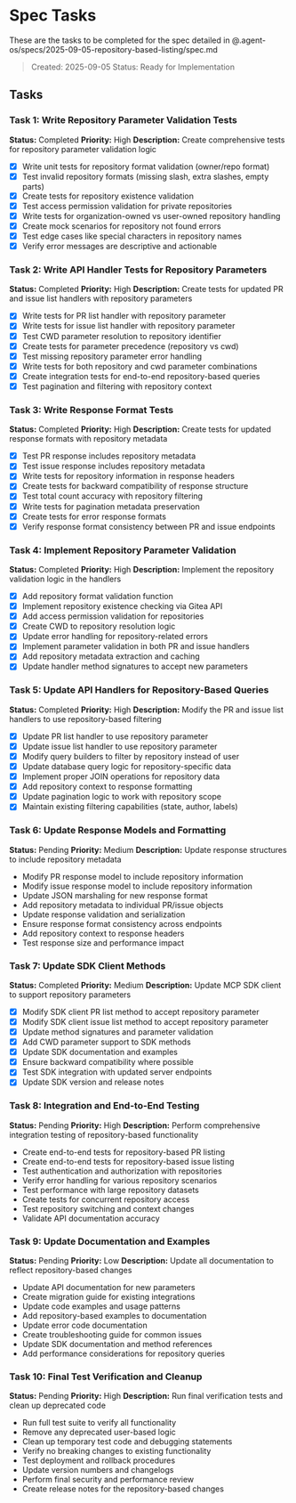 # Spec Tasks

These are the tasks to be completed for the spec detailed in @.agent-os/specs/2025-09-05-repository-based-listing/spec.md

> Created: 2025-09-05
> Status: Ready for Implementation

## Tasks

### Task 1: Write Repository Parameter Validation Tests
**Status:** Completed
**Priority:** High
**Description:** Create comprehensive tests for repository parameter validation logic

- [x] Write unit tests for repository format validation (owner/repo format)
- [x] Test invalid repository formats (missing slash, extra slashes, empty parts)
- [x] Create tests for repository existence validation
- [x] Test access permission validation for private repositories
- [x] Write tests for organization-owned vs user-owned repository handling
- [x] Create mock scenarios for repository not found errors
- [x] Test edge cases like special characters in repository names
- [x] Verify error messages are descriptive and actionable

### Task 2: Write API Handler Tests for Repository Parameters
**Status:** Completed
**Priority:** High
**Description:** Create tests for updated PR and issue list handlers with repository parameters

- [x] Write tests for PR list handler with repository parameter
- [x] Write tests for issue list handler with repository parameter
- [x] Test CWD parameter resolution to repository identifier
- [x] Create tests for parameter precedence (repository vs cwd)
- [x] Test missing repository parameter error handling
- [x] Write tests for both repository and cwd parameter combinations
- [x] Create integration tests for end-to-end repository-based queries
- [x] Test pagination and filtering with repository context

### Task 3: Write Response Format Tests
**Status:** Completed
**Priority:** High
**Description:** Create tests for updated response formats with repository metadata

- [x] Test PR response includes repository metadata
- [x] Test issue response includes repository metadata
- [x] Write tests for repository information in response headers
- [x] Create tests for backward compatibility of response structure
- [x] Test total count accuracy with repository filtering
- [x] Write tests for pagination metadata preservation
- [x] Create tests for error response formats
- [x] Verify response format consistency between PR and issue endpoints

### Task 4: Implement Repository Parameter Validation
**Status:** Completed
**Priority:** High
**Description:** Implement the repository validation logic in the handlers

- [x] Add repository format validation function
- [x] Implement repository existence checking via Gitea API
- [x] Add access permission validation for repositories
- [x] Create CWD to repository resolution logic
- [x] Update error handling for repository-related errors
- [x] Implement parameter validation in both PR and issue handlers
- [x] Add repository metadata extraction and caching
- [x] Update handler method signatures to accept new parameters

### Task 5: Update API Handlers for Repository-Based Queries
**Status:** Completed
**Priority:** High
**Description:** Modify the PR and issue list handlers to use repository-based filtering

- [x] Update PR list handler to use repository parameter
- [x] Update issue list handler to use repository parameter
- [x] Modify query builders to filter by repository instead of user
- [x] Update database query logic for repository-specific data
- [x] Implement proper JOIN operations for repository data
- [x] Add repository context to response formatting
- [x] Update pagination logic to work with repository scope
- [x] Maintain existing filtering capabilities (state, author, labels)

### Task 6: Update Response Models and Formatting
**Status:** Pending
**Priority:** Medium
**Description:** Update response structures to include repository metadata

- Modify PR response model to include repository information
- Modify issue response model to include repository information
- Update JSON marshaling for new response format
- Add repository metadata to individual PR/issue objects
- Update response validation and serialization
- Ensure response format consistency across endpoints
- Add repository context to response headers
- Test response size and performance impact

### Task 7: Update SDK Client Methods
**Status:** Completed
**Priority:** Medium
**Description:** Update MCP SDK client to support repository parameters

- [x] Modify SDK client PR list method to accept repository parameter
- [x] Modify SDK client issue list method to accept repository parameter
- [x] Update method signatures and parameter validation
- [x] Add CWD parameter support to SDK methods
- [x] Update SDK documentation and examples
- [x] Ensure backward compatibility where possible
- [x] Test SDK integration with updated server endpoints
- [x] Update SDK version and release notes

### Task 8: Integration and End-to-End Testing
**Status:** Pending
**Priority:** High
**Description:** Perform comprehensive integration testing of repository-based functionality

- Create end-to-end tests for repository-based PR listing
- Create end-to-end tests for repository-based issue listing
- Test authentication and authorization with repositories
- Verify error handling for various repository scenarios
- Test performance with large repository datasets
- Create tests for concurrent repository access
- Test repository switching and context changes
- Validate API documentation accuracy

### Task 9: Update Documentation and Examples
**Status:** Pending
**Priority:** Low
**Description:** Update all documentation to reflect repository-based changes

- Update API documentation for new parameters
- Create migration guide for existing integrations
- Update code examples and usage patterns
- Add repository-based examples to documentation
- Update error code documentation
- Create troubleshooting guide for common issues
- Update SDK documentation and method references
- Add performance considerations for repository queries

### Task 10: Final Test Verification and Cleanup
**Status:** Pending
**Priority:** High
**Description:** Run final verification tests and clean up deprecated code

- Run full test suite to verify all functionality
- Remove any deprecated user-based logic
- Clean up temporary test code and debugging statements
- Verify no breaking changes to existing functionality
- Test deployment and rollback procedures
- Update version numbers and changelogs
- Perform final security and performance review
- Create release notes for the repository-based changes